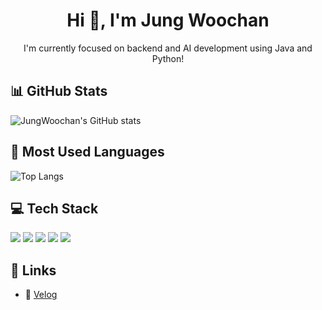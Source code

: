 <h1 align="center">Hi 👋, I'm Jung Woochan</h1>
<p align="center">I'm currently focused on backend and AI development using Java and Python!</p>

## 📊 GitHub Stats  
![JungWoochan's GitHub stats](https://github-readme-stats.vercel.app/api?username=hammer8130&show_icons=true&theme=radical)

## 🔧 Most Used Languages  
![Top Langs](https://github-readme-stats.vercel.app/api/top-langs/?username=hammer8130&layout=compact&theme=tokyonight)

## 💻 Tech Stack  
<img src="https://img.shields.io/badge/Java-007396?style=flat-square&logo=java&logoColor=white"/>
<img src="https://img.shields.io/badge/SpringBoot-6DB33F?style=flat-square&logo=springboot&logoColor=white"/>
<img src="https://img.shields.io/badge/FastAPI-009688?style=flat-square&logo=fastapi&logoColor=white"/>
<img src="https://img.shields.io/badge/Python-3776AB?style=flat-square&logo=python&logoColor=white"/>
<img src="https://img.shields.io/badge/MySQL-4479A1?style=flat-square&logo=mysql&logoColor=white"/>

## 🔗 Links  
- 📄 [Velog](https://velog.io/@hammer8130)
